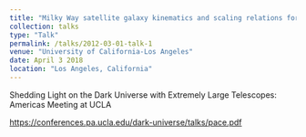 ```yaml
---
title: "Milky Way satellite galaxy kinematics and scaling relations for dark matter searches"
collection: talks
type: "Talk"
permalink: /talks/2012-03-01-talk-1
venue: "University of California-Los Angeles"
date: April 3 2018
location: "Los Angeles, California"
---
```


Shedding Light on the Dark Universe with Extremely Large Telescopes: Americas Meeting at UCLA

https://conferences.pa.ucla.edu/dark-universe/talks/pace.pdf
